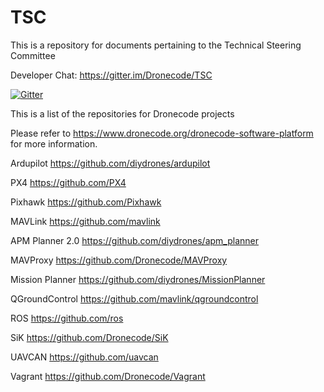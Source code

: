 # TSC
This is a repository for documents pertaining to the Technical Steering Committee 

Developer Chat: https://gitter.im/Dronecode/TSC

[![Gitter](https://badges.gitter.im/Join%20Chat.svg)](https://gitter.im/Dronecode/TSC?utm_source=badge&utm_medium=badge&utm_campaign=pr-badge&utm_content=badge)

This is a list of the repositories for Dronecode projects

Please refer to https://www.dronecode.org/dronecode-software-platform for more information.

Ardupilot https://github.com/diydrones/ardupilot

PX4 https://github.com/PX4

Pixhawk https://github.com/Pixhawk

MAVLink https://github.com/mavlink

APM Planner 2.0 https://github.com/diydrones/apm_planner

MAVProxy https://github.com/Dronecode/MAVProxy

Mission Planner https://github.com/diydrones/MissionPlanner

QGroundControl https://github.com/mavlink/qgroundcontrol

ROS https://github.com/ros

SiK https://github.com/Dronecode/SiK

UAVCAN https://github.com/uavcan

Vagrant https://github.com/Dronecode/Vagrant
